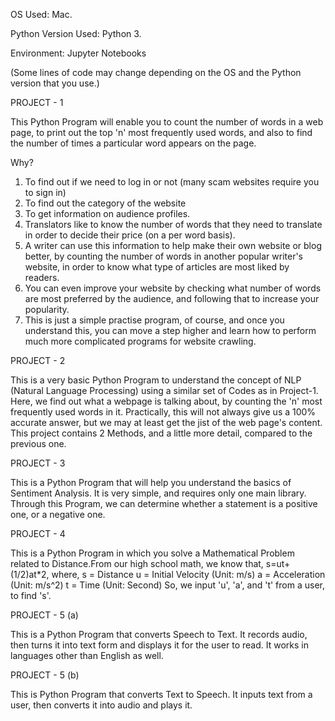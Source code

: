 
OS Used: Mac.

Python Version Used: Python 3.

Environment: Jupyter Notebooks

(Some lines of code may change depending on the OS and the Python version that you use.)


PROJECT - 1

This Python Program will enable you to count the number of words in a web page, to print out the top 'n' most frequently used words, and also to find the number of times a particular word appears on the page.

Why?

1. To find out if we need to log in or not (many scam websites require you to sign in)
2. To find out the category of the website
3. To get information on audience profiles.
4. Translators like to know the number of words that they need to translate in order to decide their price (on a per word basis).
5. A writer can use this information to help make their own website or blog better, by counting the number of words in another popular writer's website, in order to know what type of articles are most liked by readers.
6. You can even improve your website by checking what number of words are most preferred by the audience, and following that to increase your popularity.
7. This is just a simple practise program, of course, and once you understand this, you can move a step higher and learn how to perform much more complicated programs for website crawling.


PROJECT - 2

This is a very basic Python Program to understand the concept of NLP (Natural Language Processing) using a similar set of Codes as in Project-1. Here, we find out what a webpage is talking about, by counting the 'n' most frequently used words in it. Practically, this will not always give us a 100% accurate answer, but we may at least get the jist of the web page's content. This project contains 2 Methods, and a little more detail, compared to the previous one.


PROJECT - 3

This is a Python Program that will help you understand the basics of Sentiment Analysis. It is very simple, and requires only one main library. Through this Program, we can determine whether a statement is a positive one, or a negative one.

PROJECT - 4

This is a Python Program in which you solve a Mathematical Problem related to Distance.From our high school math, we know that, s=ut+(1/2)at*2, where,
s = Distance
u = Initial Velocity (Unit: m/s)
a = Acceleration (Unit: m/s^2)
t = Time (Unit: Second)
So, we input 'u', 'a', and 't' from a user, to find 's'.


PROJECT - 5 (a)

This is a Python Program that converts Speech to Text. It records audio, then turns it into text form and displays it for the user to read. It works in languages other than English as well.


PROJECT - 5 (b)

This is Python Program that converts Text to Speech. It inputs text from a user, then converts it into audio and plays it. 
